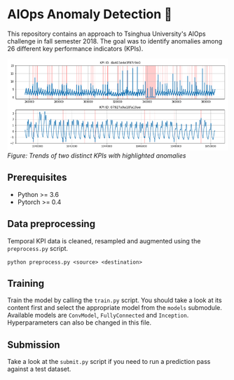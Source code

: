 # AIOps Anomaly Detection 🤖
This repository contains an approach to Tsinghua University's AIOps challenge in fall semester 2018. The goal was to identify anomalies among 26 different key performance indicators (KPIs).

![KPIs](images/kpi_excerpt.png)
*Figure: Trends of two distinct KPIs with highlighted anomalies*

## Prerequisites
* Python >= 3.6
* Pytorch >= 0.4

## Data preprocessing
Temporal KPI data is cleaned, resampled and augmented using the `preprocess.py` script.

```
python preprocess.py <source> <destination>
```

## Training
Train the model by calling the `train.py` script. You should take a look at its content first and select the appropriate model from the `models` submodule. Available models are `ConvModel`, `FullyConnected` and `Inception`. Hyperparameters can also be changed in this file.

## Submission
Take a look at the `submit.py` script if you need to run a prediction pass against a test dataset.
